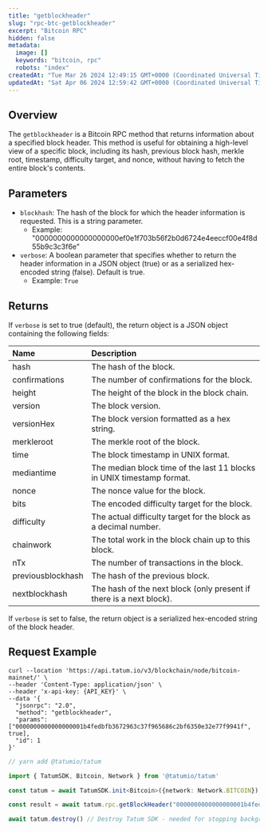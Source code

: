 ```yaml
---
title: "getblockheader"
slug: "rpc-btc-getblockheader"
excerpt: "Bitcoin RPC"
hidden: false
metadata: 
  image: []
  keywords: "bitcoin, rpc"
  robots: "index"
createdAt: "Tue Mar 26 2024 12:49:15 GMT+0000 (Coordinated Universal Time)"
updatedAt: "Sat Apr 06 2024 12:59:42 GMT+0000 (Coordinated Universal Time)"
---
```

## Overview

The `getblockheader`  is a Bitcoin RPC method that returns information about a specified block header. This method is useful for obtaining a high-level view of a specific block, including its hash, previous block hash, merkle root, timestamp, difficulty target, and nonce, without having to fetch the entire block's contents.

## Parameters

- `blockhash`: The hash of the block for which the header information is requested. This is a string parameter.
  - Example: "0000000000000000000ef0e1f703b56f2b0d6724e4eeccf00e4f8d55b9c3c3f6e"
- `verbose`: A boolean parameter that specifies whether to return the header information in a JSON object (true) or as a serialized hex-encoded string (false). Default is true.
  - Example: `True`

## Returns

If `verbose` is set to true (default), the return object is a JSON object containing the following fields:

| Name              | Description                                                           |
| :---------------- | :-------------------------------------------------------------------- |
| hash              | The hash of the block.                                                |
| confirmations     | The number of confirmations for the block.                            |
| height            | The height of the block in the block chain.                           |
| version           | The block version.                                                    |
| versionHex        | The block version formatted as a hex string.                          |
| merkleroot        | The merkle root of the block.                                         |
| time              | The block timestamp in UNIX format.                                   |
| mediantime        | The median block time of the last 11 blocks in UNIX timestamp format. |
| nonce             | The nonce value for the block.                                        |
| bits              | The encoded difficulty target for the block.                          |
| difficulty        | The actual difficulty target for the block as a decimal number.       |
| chainwork         | The total work in the block chain up to this block.                   |
| nTx               | The number of transactions in the block.                              |
| previousblockhash | The hash of the previous block.                                       |
| nextblockhash     | The hash of the next block (only present if there is a next block).   |

If `verbose` is set to false, the return object is a serialized hex-encoded string of the block header.

## Request Example

```curl cURL
curl --location 'https://api.tatum.io/v3/blockchain/node/bitcoin-mainnet/' \
--header 'Content-Type: application/json' \
--header 'x-api-key: {API_KEY}' \
--data '{
  "jsonrpc": "2.0",
  "method": "getblockheader",
  "params": ["0000000000000000001b4fedbfb3672963c37f965686c2bf6350e32e77f9941f", true],
  "id": 1
}'
```
```typescript JS SDK
// yarn add @tatumio/tatum

import { TatumSDK, Bitcoin, Network } from '@tatumio/tatum'

const tatum = await TatumSDK.init<Bitcoin>({network: Network.BITCOIN})

const result = await tatum.rpc.getBlockHeader("0000000000000000001b4fedbfb3672963c37f965686c2bf6350e32e77f9941f", true)

await tatum.destroy() // Destroy Tatum SDK - needed for stopping background jobs
```
